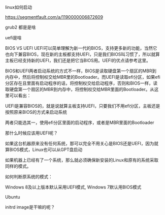linux如何启动

https://segmentfault.com/a/1190000006872609

grub2 都是是啥

uefi是啥

BIOS VS UEFI
UEFI可以简单理解为新一代的BIOS，支持更多新的功能，当然它也向下兼容BIOS，现在新的主板都支持UEFI，只是我们BIOS叫习惯了，所以就算主板已经支持新的UEFI，我们还是把它当BIOS用。UEFI的优点请参考这里。

BIOS和UEFI两者启动系统的方式不一样，BIOS是读取硬盘第一个扇区的MBR到内存中，然后将控制权交给MBR里的Bootloader。而UEFI是读取efi分区，如果efi分区存在且里面有启动程序的话，将控制权交给启动程序，否则和BIOS一样，读取硬盘第一个扇区的MBR到内存中，将控制权交给MBR里面的Bootloader。从这里可以看出：

UEFI是兼容BIOS的，就是说就算主板支持UEFI，只要我们不用efi分区，主板还是按照原来BIOS的方式来启动系统

两者只能选其一，使用efi分区里面的启动程序，或者是MBR里面的Bootloader

那什么时候应该用UEFI呢？

如果这台机器原来没有任何系统，那可以完全不用关心是BIOS还是UEFI，因为就算BIOS模式，Linux也可以从GPT盘启动

如果机器上已经有了一个系统，那么就必须确保新安装的Linux和原有的系统采取同样的模式。

如何判断原系统的模式：

Windows 8及以上版本默认采用UEFI模式, Windows 7默认用BIOS模式

Ubuntu


initrd image是干嘛的呢？